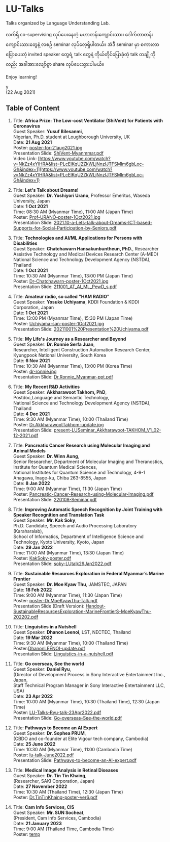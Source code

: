 # LU-Talks
Talks organized by Language Understanding Lab.

လက်ရှိ co-supervising လုပ်ပေးနေတဲ့ မဟာတန်းကျောင်းသား၊ ဒေါက်တာတန်းကျောင်းသားတွေနဲ့ လစဉ် seminar လုပ်လေ့ရှိပါတယ်။ အဲဒီ seminar မှာ စကားလာပြောပေးတဲ့ invited speaker တွေရဲ့ talk တွေနဲ့ ကိုယ်တိုင်ပြောခဲ့တဲ့ talk တချို့ကိုလည်း အခါအားလျော်စွာ share လုပ်ပေးသွားပါမယ်။  

Enjoy learning!

y  
(22 Aug 2021)  

## Table of Content  

1. Title: **Africa Prize: The Low-cost Ventilator (ShiVent) for Patients with Coronavirus**  
Guest Speaker: **Yusuf Bilesanmi**,  
Nigerian, Ph.D. student at Loughborough University, UK  
Date: **21 Aug 2021**  
Poster: [poster-for-21aug2021.jpg](https://github.com/ye-kyaw-thu/LU-Talks/blob/main/poster/poster-for-21aug2021.jpg)  
Presentation Slide: [ShiVent-Myanmmar.pdf](https://github.com/ye-kyaw-thu/LU-Talks/blob/main/slide/ShiVent-Myanmmar.pdf)  
Video Link: [https://www.youtube.com/watch?v=NkZz4xYlHRA&list=PLcEIKqU2ZkWLjNnzIJTFSMlm6gbLoc-Gh&index=1](https://www.youtube.com/watch?v=NkZz4xYlHRA&list=PLcEIKqU2ZkWLjNnzIJTFSMlm6gbLoc-Gh&index=1)  

2. Title: **Let's Talk about Dreams!**  
Guest Speaker: **Dr. Yoshiyori Urano**, 
Professor Emeritus, Waseda University, Japan  
Date: **1 Oct 2021**  
Time: 08:30 AM (Myanmar Time), 11:00 AM (Japan Time)  
Poster: [Prof-URANO-poster-1Oct2021.jpg](https://github.com/ye-kyaw-thu/LU-Talks/blob/main/poster/Prof-URANO-poster-1Oct2021.jpg)  
Presentation Slide: [2021.10-a-Lets-talk-about-Dreams-ICT-based-Supports-for-Social-Participation-by-Seniors.pdf](https://github.com/ye-kyaw-thu/LU-Talks/blob/main/slide/2021.10-a-Lets-talk-about-Dreams-ICT-based-Supports-for-Social-Participation-by-Seniors.pdf)  

3. Title: **Technologies and AI/ML Applications for Persons with Disabilities**  
Guest Speaker: **Chatchawarn Hansakunbuntheun, PhD.**, Researcher  
Assistive Technology and Medical Devices Research Center (A-MED)   
National Science and Technology Development Agency (NSTDA), Thailand   
Date: **1 Oct 2021**   
Time: 10:30 AM (Myanmar Time), 13:00 PM (Japan Time)  
Poster: [Dr-Chatchawarn-poster-1Oct2021.jpg](https://github.com/ye-kyaw-thu/LU-Talks/blob/main/poster/Dr-Chatchawarn-poster-1Oct2021.jpg)  
Presentation Slide: [211001_AT_AI_ML_PewD_s.pdf](https://github.com/ye-kyaw-thu/LU-Talks/blob/main/slide/211001_AT_AI_ML_PewD_s.pdf)  

4. Title: **Amateur radio, so called "HAM RADIO"**  
Guest Speaker: **Yosuke Uchiyama**, KDDI Foundation & KDDI Corporation, Japan  
Date: **1 Oct 2021**   
Time: 13:00 PM (Myanmar Time), 15:30 PM (Japan Time)  
Poster: [Uchiyama-san-poster-1Oct2021.jpg](https://github.com/ye-kyaw-thu/LU-Talks/blob/main/poster/Uchiyama-san-poster-1Oct2021.jpg)  
Presentation Slide: [20211001%20Presentation%20Uchiyama.pdf](https://github.com/ye-kyaw-thu/LU-Talks/blob/main/slide/20211001%20Presentation%20Uchiyama.pdf)  

5. Title: **My Life's Journey as a Researcher and Beyond**  
Guest Speaker: **Dr. Ronnie Serfa Juan**,  
Researcher, Intelligent Construction Automation Research Center,  
Kyungpook National University, South Korea  
Date: **6 Nov 2021**   
Time: 10:30 AM (Myanmar Time), 13:00 PM (Korea Time)  
Poster: [dr-ronnie.jpg](https://github.com/ye-kyaw-thu/LU-Talks/blob/main/poster/dr-ronnie.jpg)  
Presentation Slide: [Dr.Ronnie_Myanmar-ppt.pdf](https://github.com/ye-kyaw-thu/LU-Talks/blob/main/slide/Dr.Ronnie_Myanmar-ppt.pdf)  

6. Title: **My Recent R&D Activities**  
Guest Speaker: **Akkharawoot Takhom, PhD**,  
Postdoc,Language and Semantic Technology,  
National Science and Technology Development Agency (NSTDA), Thailand  
Date: **4 Dec 2021**  
Time: 9:30 AM (Myanmar Time), 10:00 (Thailand Time)  
Poster: [Dr.AkkharawootTakhom-update.jpg](https://github.com/ye-kyaw-thu/LU-Talks/blob/main/poster/Dr.AkkharawootTakhom-update.jpg)    
Presentation Slide: [present-LUSeminar_Akkharawoot-TAKHOM_V1_02-12-2021.pdf](https://github.com/ye-kyaw-thu/LU-Talks/blob/main/slide/present-LUSeminar_Akkharawoot-TAKHOM_V1_02-12-2021.pdf)   

7. Title: **Pancreatic Cancer Research using Molecular Imaging and Animal Models**  
Guest Speaker: **Dr. Winn Aung**,  
Senior Researcher, Department of Molecular Imaging and Theranostics,  
Institute for Quantum Medical Sciences,  
National Institutes for Quantum Science and Technology, 4-9-1 Anagawa, Inage-ku, Chiba 263-8555, Japan  
Date: **8 Jan 2022**  
Time: 9:00 AM (Myanmar Time), 11:30 (Japan Time)  
Poster: [Pancreatic-Cancer-Research-using-Molecular-Imaging.pdf](https://github.com/ye-kyaw-thu/LU-Talks/blob/main/poster/Pancreatic-Cancer-Research-using-Molecular-Imaging.pdf)    
Presentation Slide: [220108-Seminar.pdf](https://github.com/ye-kyaw-thu/LU-Talks/blob/main/slide/220108-Seminar.pdf)   

8. Title: **Improving Automatic Speech Recognition by Joint Training with Speaker Recognition and Translation Task**  
Guest Speaker: **Mr. Kak Soky**,  
Ph.D. Candidate, Speech and Audio Processing Laboratory (Karaharalab),  
School of Informatics, Department of Intelligence Science and Technology, 
Kyoto University, Kyoto, Japan  
Date: **29 Jan 2022**  
Time: 11:00 AM (Myanmar Time), 13:30 (Japan Time)  
Poster: [KakSoky-poster.pdf](https://github.com/ye-kyaw-thu/LU-Talks/blob/main/poster/KakSoky-poster.pdf)    
Presentation Slide: [soky-LUtalk29Jan2022.pdf](https://github.com/ye-kyaw-thu/LU-Talks/blob/main/slide/soky-LUtalk29Jan2022.pdf)  

9. Title: **Sustainable Resources Exploration in Federal Myanmar’s Marine Frontier**  
Guest Speaker: **Dr. Moe Kyaw Thu**, JAMSTEC, JAPAN  
Date: **18 Feb 2022**  
Time: 9:00 AM (Myanmar Time), 11:30 (Japan Time)     
Poster: [poster-Dr.MoeKyawThu-Talk.pdf](https://github.com/ye-kyaw-thu/LU-Talks/blob/main/poster/poster-Dr.MoeKyawThu-Talk.pdf)    
Presentation Slide (Draft Version): [Handout-SustainableResourcesExploration-MarineFrontierS-MoeKyawThu-202202.pdf](https://github.com/ye-kyaw-thu/LU-Talks/blob/main/slide/Handout-SustainableResourcesExploration-MarineFrontierS-MoeKyawThu-202202.pdf)  

10. Title: **Linguistics in a Nutshell**  
Guest Speaker: **Dhanon Leenoi**, LST, NECTEC, Thailand  
Date: **19 Mar 2022**  
Time: 9:30 AM (Myanmar Time), 10:00 (Thailand Time)     
Poster:[DhanonLEENOI-update.pdf](https://github.com/ye-kyaw-thu/LU-Talks/blob/main/poster/DhanonLEENOI-update.pdf)      
Presentation Slide: [Linguistics-in-a-nutshell.pdf](https://github.com/ye-kyaw-thu/LU-Talks/blob/main/slide/Linguistics-in-a-nutshell.pdf)  

11. Title: **Go overseas, See the world**  
Guest Speaker: **Daniel Ryu**,   
(Director of Development Process in Sony Interactive Entertainment Inc., Japan,   
Staff Technical Program Manager in Sony Interactive Entertainment LLC, USA)  
Date: **23 Apr 2022**  
Time: 10:00 AM (Myanmar Time), 10:30 (Thailand Time), 12:30 (Japan Time)     
Poster: [LU-Talks-Ryu-talk-23Apr2022.pdf](https://github.com/ye-kyaw-thu/LU-Talks/blob/main/poster/LU-Talks-Ryu-talk-23Apr2022.pdf)       
Presentation Slide: [Go-overseas-See-the-world.pdf](https://github.com/ye-kyaw-thu/LU-Talks/blob/main/slide/Go-overseas-See-the-world.pdf)  

12. Title: **Pathways to Become an AI Expert**  
Guest Speaker: **Dr. Sophea PRUM**,   
(CBDO and co-founder at Elite Vigour tech company, Cambodia)  
Date: **25 June 2022**  
Time: 10:30 AM (Myanmar Time), 11:00 (Cambodia Time)     
Poster: [lu-talk-June2022.pdf](https://github.com/ye-kyaw-thu/LU-Talks/blob/main/poster/lu-talk-June2022.pdf)       
Presentation Slide: [Pathways-to-become-an-AI-expert.pdf](https://github.com/ye-kyaw-thu/LU-Talks/blob/main/slide/Pathways-to-become-an-AI-expert.pdf)  

13. Title: **Medical Image Analysis in Retinal Diseases**  
Guest Speaker: **Dr. Tin Tin Khaing**,   
(Researcher, SAKI Corporation, Japan)  
Date: **27 November 2022**  
Time: 10:30 AM (Thailand Time), 12:30 (Japan Time)     
Poster: [Dr.TinTinKhaing-poster-ver6.pdf](https://github.com/ye-kyaw-thu/LU-Talks/blob/main/poster/Dr.TinTinKhaing-poster-ver6.pdf)      

14. Title: **Cam Info Services, CIS**  
Guest Speaker: **Mr. SUN Socheat**,   
(President, Cam Info Services, Cambodia)  
Date: **21 January 2023**  
Time: 9:00 AM (Thailand Time, Cambodia Time)     
Poster: [temp](https://github.com/ye-kyaw-thu/LU-Talks/blob/main/poster/temp.pdf)      



